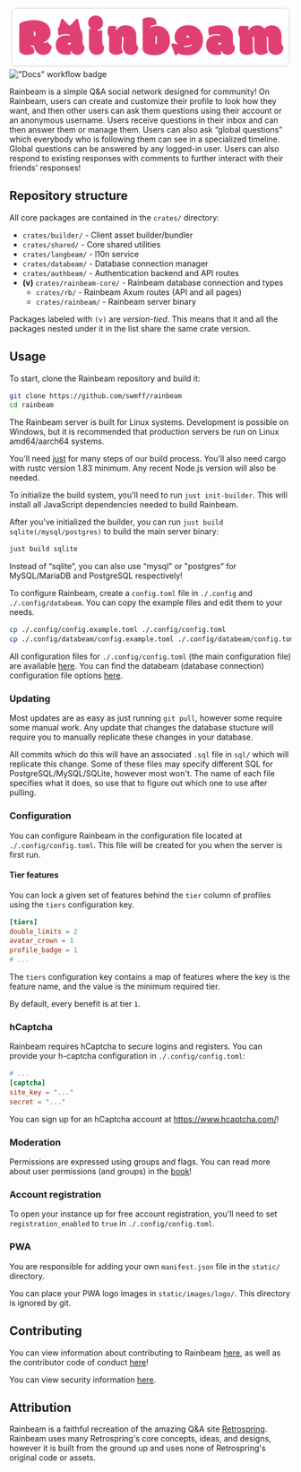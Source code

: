 ![Rainbeam](./.github/assets/rainbeam-logo-full-primary-placard.svg)
!["Docs" workflow badge](https://github.com/swmff/rainbeam/workflows/Docs/badge.svg)

Rainbeam is a simple Q&A social network designed for community! On Rainbeam, users can create and customize their profile to look how they want, and then other users can ask them questions using their account or an anonymous username. Users receive questions in their inbox and can then answer them or manage them. Users can also ask “global questions” which everybody who is following them can see in a specialized timeline. Global questions can be answered by any logged-in user. Users can also respond to existing responses with comments to further interact with their friends' responses!

## Repository structure

All core packages are contained in the `crates/` directory:

- `crates/builder/` - Client asset builder/bundler
- `crates/shared/` - Core shared utilities
- `crates/langbeam/` - l10n service
- `crates/databeam/` - Database connection manager
- `crates/authbeam/` - Authentication backend and API routes
- **(v)** `crates/rainbeam-core/` - Rainbeam database connection and types
    - `crates/rb/` - Rainbeam Axum routes (API and all pages)
    - `crates/rainbeam/` - Rainbeam server binary

Packages labeled with `(v)` are _version-tied_. This means that it and all the packages nested under it in the list share the same crate version.

## Usage

To start, clone the Rainbeam repository and build it:

```bash
git clone https://github.com/swmff/rainbeam
cd rainbeam
```

The Rainbeam server is built for Linux systems. Development is possible on Windows, but it is recommended that production servers be run on Linux amd64/aarch64 systems.

You'll need [just](https://just.systems/man/en/introduction.html) for many steps of our build process. You'll also need cargo with rustc version 1.83 minimum. Any recent Node.js version will also be needed.

To initialize the build system, you'll need to run `just init-builder`. This will install all JavaScript dependencies needed to build Rainbeam.

After you've initialized the builder, you can run `just build sqlite(/mysql/postgres)` to build the main server binary:

```bash
just build sqlite
```

Instead of “sqlite”, you can also use “mysql" or "postgres” for MySQL/MariaDB and PostgreSQL respectively!

To configure Rainbeam, create a `config.toml` file in `./.config` and `./.config/databeam`. You can copy the example files and edit them to your needs.

```bash
cp ./.config/config.example.toml ./.config/config.toml
cp ./.config/databeam/config.example.toml ./.config/databeam/config.toml
```

All configuration files for `./.config/config.toml` (the main configuration file) are available [here](https://swmff.github.io/rainbeam/rainbeam/config/struct.Config.html). You can find the databeam (database connection) configuration file options [here](https://swmff.github.io/rainbeam/databeam/sql/struct.DatabaseOpts.html).

### Updating

Most updates are as easy as just running `git pull`, however some require some manual work. Any update that changes the database stucture will require you to manually replicate these changes in your database.

All commits which do this will have an associated `.sql` file in `sql/` which will replicate this change. Some of these files may specify different SQL for PostgreSQL/MySQL/SQLite, however most won't. The name of each file specifies what it does, so use that to figure out which one to use after pulling.

### Configuration

You can configure Rainbeam in the configuration file located at `./.config/config.toml`. This file will be created for you when the server is first run.

#### Tier features

You can lock a given set of features behind the `tier` column of profiles using the `tiers` configuration key.

```toml
[tiers]
double_limits = 2
avatar_crown = 1
profile_badge = 1
# ...
```

The `tiers` configuration key contains a map of features where the key is the feature name, and the value is the minimum required tier.

By default, every benefit is at tier `1`.

### hCaptcha

Rainbeam requires hCaptcha to secure logins and registers. You can provide your h-captcha configuration in `./.config/config.toml`:

```toml
# ...
[captcha]
site_key = "..."
secret = "..."
```

You can sign up for an hCaptcha account at <https://www.hcaptcha.com/>!

### Moderation

Permissions are expressed using groups and flags. You can read more about user permissions (and groups) in the [book](https://swmff.github.io/rainbeam_staff_guide/technical/permissions.html)!

### Account registration

To open your instance up for free account registration, you'll need to set `registration_enabled` to `true` in `./.config/config.toml`.

### PWA

You are responsible for adding your own `manifest.json` file in the `static/` directory.

You can place your PWA logo images in `static/images/logo/`. This directory is ignored by git.

## Contributing

You can view information about contributing to Rainbeam [here](https://github.com/swmff/rainbeam/blob/master/.github/CONTRIBUTING.md), as well as the contributor code of conduct [here](https://github.com/swmff/rainbeam/blob/master/.github/CODE_OF_CONDUCT.md)!

You can view security information [here](https://github.com/swmff/rainbeam/blob/master/SECURITY.md).

## Attribution

Rainbeam is a faithful recreation of the amazing Q&A site [Retrospring](https://github.com/Retrospring/retrospring). Rainbeam uses many Retrospring's core concepts, ideas, and designs, however it is built from the ground up and uses none of Retrospring's original code or assets.
